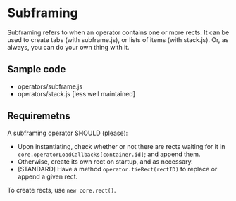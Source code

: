 # Subframing
Subframing refers to when an operator contains one or more rects. It can be used to create tabs (with subframe.js), or lists of items (with stack.js). Or, as always, you can do your own thing with it.

## Sample code
- operators/subframe.js
- operators/stack.js [less well maintained]

## Requiremetns
A subframing operator SHOULD (please):
- Upon instantiating, check whether or not there are rects waiting for it in `core.operatorLoadCallbacks[container.id]`; and append them.
- Otherwise, create its own rect on startup, and as necessary.
- [STANDARD] Have a method `operator.tieRect(rectID)` to replace or append a given rect.

To create rects, use `new core.rect()`. 